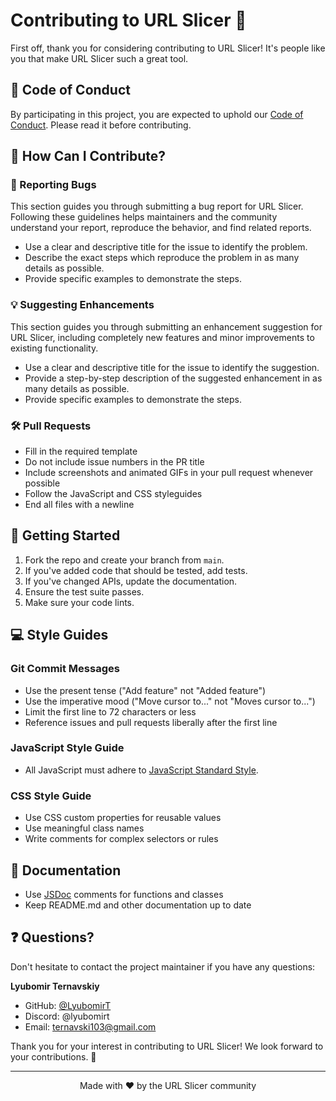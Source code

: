 # Contributing to URL Slicer 🤝

First off, thank you for considering contributing to URL Slicer! It's people like you that make URL Slicer such a great tool. 

## 📜 Code of Conduct

By participating in this project, you are expected to uphold our [Code of Conduct](CODE_OF_CONDUCT.md). Please read it before contributing.

## 🤔 How Can I Contribute?

### 🐛 Reporting Bugs

This section guides you through submitting a bug report for URL Slicer. Following these guidelines helps maintainers and the community understand your report, reproduce the behavior, and find related reports.

- Use a clear and descriptive title for the issue to identify the problem.
- Describe the exact steps which reproduce the problem in as many details as possible.
- Provide specific examples to demonstrate the steps.

### 💡 Suggesting Enhancements

This section guides you through submitting an enhancement suggestion for URL Slicer, including completely new features and minor improvements to existing functionality.

- Use a clear and descriptive title for the issue to identify the suggestion.
- Provide a step-by-step description of the suggested enhancement in as many details as possible.
- Provide specific examples to demonstrate the steps.

### 🛠️ Pull Requests

- Fill in the required template
- Do not include issue numbers in the PR title
- Include screenshots and animated GIFs in your pull request whenever possible
- Follow the JavaScript and CSS styleguides
- End all files with a newline

## 🚀 Getting Started

1. Fork the repo and create your branch from `main`.
2. If you've added code that should be tested, add tests.
3. If you've changed APIs, update the documentation.
4. Ensure the test suite passes.
5. Make sure your code lints.

## 💻 Style Guides

### Git Commit Messages

- Use the present tense ("Add feature" not "Added feature")
- Use the imperative mood ("Move cursor to..." not "Moves cursor to...")
- Limit the first line to 72 characters or less
- Reference issues and pull requests liberally after the first line

### JavaScript Style Guide

- All JavaScript must adhere to [JavaScript Standard Style](https://standardjs.com/).

### CSS Style Guide

- Use CSS custom properties for reusable values
- Use meaningful class names
- Write comments for complex selectors or rules

## 📝 Documentation

- Use [JSDoc](https://jsdoc.app/) comments for functions and classes
- Keep README.md and other documentation up to date

## ❓ Questions?

Don't hesitate to contact the project maintainer if you have any questions:

**Lyubomir Ternavskiy**
- GitHub: [@LyubomirT](https://github.com/LyubomirT)
- Discord: @lyubomirt
- Email: [ternavski103@gmail.com](mailto:ternavski103@gmail.com)

Thank you for your interest in contributing to URL Slicer! We look forward to your contributions. 🎉

---

<p align="center">
  Made with ❤️ by the URL Slicer community
</p>